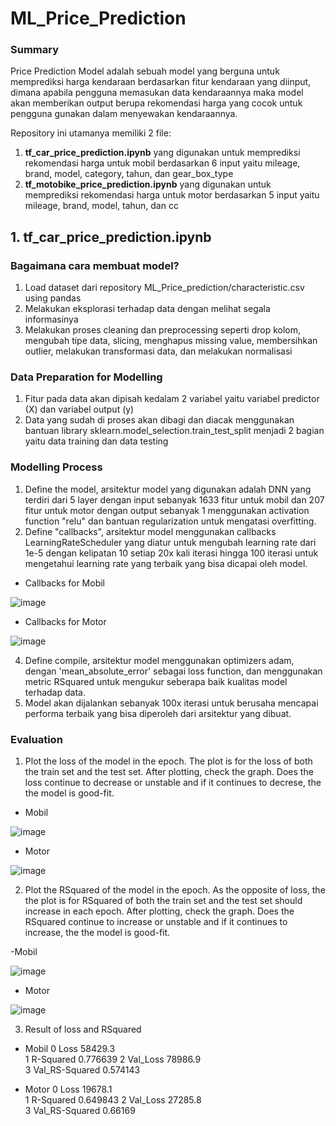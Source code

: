 # ML_Price_Prediction

### Summary
Price Prediction Model adalah sebuah model yang berguna untuk memprediksi harga kendaraan berdasarkan fitur kendaraan yang diinput, dimana apabila pengguna memasukan data kendaraannya maka model akan memberikan output berupa rekomendasi harga yang cocok untuk pengguna gunakan dalam menyewakan kendaraannya.

Repository ini utamanya memiliki 2 file:
1. **tf_car_price_prediction.ipynb** yang digunakan untuk memprediksi rekomendasi harga untuk mobil berdasarkan 6 input yaitu mileage, brand, model, category, tahun, dan gear_box_type
2. **tf_motobike_price_prediction.ipynb** yang digunakan untuk memprediksi rekomendasi harga untuk motor berdasarkan 5 input yaitu mileage, brand, model, tahun, dan cc

## 1. tf_car_price_prediction.ipynb
### Bagaimana cara membuat model?
1. Load dataset dari repository ML_Price_prediction/characteristic.csv using pandas
2. Melakukan eksplorasi terhadap data dengan melihat segala informasinya
3. Melakukan proses cleaning dan preprocessing seperti drop kolom, mengubah tipe data, slicing, menghapus missing value, membersihkan outlier, melakukan transformasi data, dan melakukan normalisasi

### Data Preparation for Modelling
1. Fitur pada data akan dipisah kedalam 2 variabel yaitu variabel predictor (X) dan variabel output (y)
2. Data yang sudah di proses akan dibagi dan diacak menggunakan bantuan library sklearn.model_selection.train_test_split menjadi 2 bagian yaitu data training dan data testing

### Modelling Process
1. Define the model, arsitektur model yang digunakan adalah DNN yang terdiri dari 5 layer dengan input sebanyak 1633 fitur untuk mobil dan 207 fitur untuk motor dengan output sebanyak 1 menggunakan activation function "relu" dan bantuan regularization untuk mengatasi overfitting.
2. Define "callbacks", arsitektur model menggunakan callbacks LearningRateScheduler yang diatur untuk mengubah learning rate dari 1e-5 dengan kelipatan 10 setiap 20x kali iterasi hingga 100 iterasi untuk mengetahui learning rate yang terbaik yang bisa dicapai oleh model.
- Callbacks for Mobil


![image](https://github.com/Rentaku/ML_Price_Prediction/assets/132776192/75710522-184f-483d-a0d1-bc2dc92366d0)
- Callbacks for Motor


![image](https://github.com/Rentaku/ML_Price_Prediction/assets/132776192/ba146538-7ceb-4ef7-94e6-0d6d6f4b2790)


4. Define compile, arsitektur model menggunakan optimizers adam, dengan 'mean_absolute_error' sebagai loss function, dan menggunakan metric RSquared untuk mengukur seberapa baik kualitas model terhadap data.
5. Model akan dijalankan sebanyak 100x iterasi untuk berusaha mencapai performa terbaik yang bisa diperoleh dari arsitektur yang dibuat.

### Evaluation
1. Plot the loss of the model in the epoch. The plot is for the loss of both the train set and the test set. After plotting, check the graph. Does the loss continue to decrease or unstable and if it continues to decrese, the the model is good-fit.
- Mobil


![image](https://github.com/Rentaku/ML_Price_Prediction/assets/132776192/143af30c-332a-439b-8313-0b332ecb36fd)


- Motor


![image](https://github.com/Rentaku/ML_Price_Prediction/assets/132776192/d14d3f00-47b5-4e77-bde7-c5bb09040c41)


2. Plot the RSquared of the model in the epoch. As the opposite of loss, the the plot is for RSquared of both the train set and the test set should increase in each epoch. After plotting, check the graph. Does the RSquared continue to increase or unstable and if it continues to increase, the the model is good-fit.

-Mobil


![image](https://github.com/Rentaku/ML_Price_Prediction/assets/132776192/a347169e-7935-4c23-9975-6d7a2416257f)


- Motor


![image](https://github.com/Rentaku/ML_Price_Prediction/assets/132776192/b0b40e79-2a6f-475b-92e2-0520acb4be30)


3. Result of loss and RSquared
- Mobil
0  Loss            58429.3      
1  R-Squared       0.776639 
2  Val_Loss        78986.9      
3  Val_RS-Squared  0.574143 


- Motor
0  Loss            19678.1      
1  R-Squared       0.649843 
2  Val_Loss        27285.8      
3  Val_RS-Squared  0.66169  

